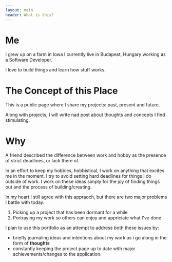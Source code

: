```yaml
---
layout: main
header: What is this?
---
```


# Me

I grew up on a farm in Iowa
I currently live in Budapest, Hungary working as a Software Developer.

I love to build things and learn how stuff works.

# The Concept of this Place

This is a public page where I share my projects: past, present and future.

Along with projects, I will write nad post about thoughts and concepts I find stimulating.

# Why

A friend described the difference between work and hobby as the presence of strict deadlines, or lack there of.

In an effort to keep my hobbies, hobbistical, I work on anything that excites me in the moment. I try to avoid setting hard deadlines for things I do outside of work. I work on these ideas simply for the joy of finding things out and the process of building/creating.

In my heart I still agree with this appraoch, but there are two major problems I battle with today:

1. Picking up a project that has been dormant for a while
2. Portraying my work so others can enjoy and appriciate what I've done

I plan to use this portfolio as an attempt to address both these issues by:

-   briefly journaling ideas and intentions about my work as i go along in the form of **thoughts**
-   constantly keeping the project page up to date with major achievements/changes to the application.
